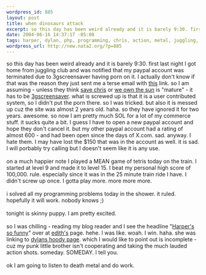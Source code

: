 ```yaml
--- 
wordpress_id: 885
layout: post
title: when dinosaurs attack
excerpt: so this day has been weird already and it is barely 9:30. first last night I got home from juggling club and was notified that my paypal account was terminated due to 3gscreensaver having porn on it. I actually don't know if that was the reason they just sent me a terse email with this link. so I am...
date: 2004-06-16 14:37:17 -05:00
tags: harper, dylan, php, programming, chris, action, metal, juggling, porn, screensaver, weownthesun
wordpress_url: http://new.nata2.org/?p=885
---
```

so this day has been weird already and it is barely 9:30. first last night I got home from juggling club and was notified that my paypal account was terminated due to 3gscreensaver having porn on it. I actually don't know if that was the reason they just sent me a terse email with <a href="http://www.paypal.com/cgi-bin/webscr?cmd=p/gen/ua/use/index_frame-outside&ed=mature">this</a> link. so I am assuming - unless they think <a href="http://www.savechrisfromprison.com">save chris</a> or <a href="http://www.weownthesun.com">we own the sun</a> is "mature" - it has to be <a href="http://www.3gscreensaver.com">3gscreensaver</a>. what is screwed up is that it is a user contributed system, so I didn't put the porn there. so I was tricked. but also it is messed up cuz the site was almost 2 years old. haha. so they have ignored it for two years. awesome. so now I am pretty much SOL for a lot of my commerce stuff. it sucks quite a bit. I guess I have to open a new paypal account and hope they don't cancel it. but my other paypal account had a rating of almost 600 - and had been open since the days of X.com. sad. anyway. I hate them. I may have lost the $150 that was in the account as well. it is sad. I will porbably try calling but I doesn't seem like it is any use. <br/><br/>on a much happier note I played a MEAN game of tetris today on the train. I started at level 9 and made it to level 15. I beat my personal high score of 100,000. rule. especially since it was in the 25 minute train ride I have. I didn't screw up once. I gotta play more. more more more. <br/><br/>i solved all my programming problems today in the shower. it ruled. hopefully it will work. nobody knows ;) <br/><br/>tonight is skinny puppy. I am pretty excited. <br/><br/>so I was chilling - reading my blog reader and I see the headline "<a href="http://www.edithfrost.com/index.php/weblog/harpers_so_funny/">Harper's so funny</a>" over at <a href="http://www.edithfrost.com/">edith's</a> page. hehe. I was like. woah. I win. haha. she was linking to <a href="http://www.dopeman.org/dylanhoody/">dylans hoody page</a>.  which I would like to point out is incomplete - cuz my punk little brother isn't cooperating and taking the much lauded action shots. someday. SOMEDAY. I tell you. <br/><br/>ok I am going to listen to death metal and do work. 
